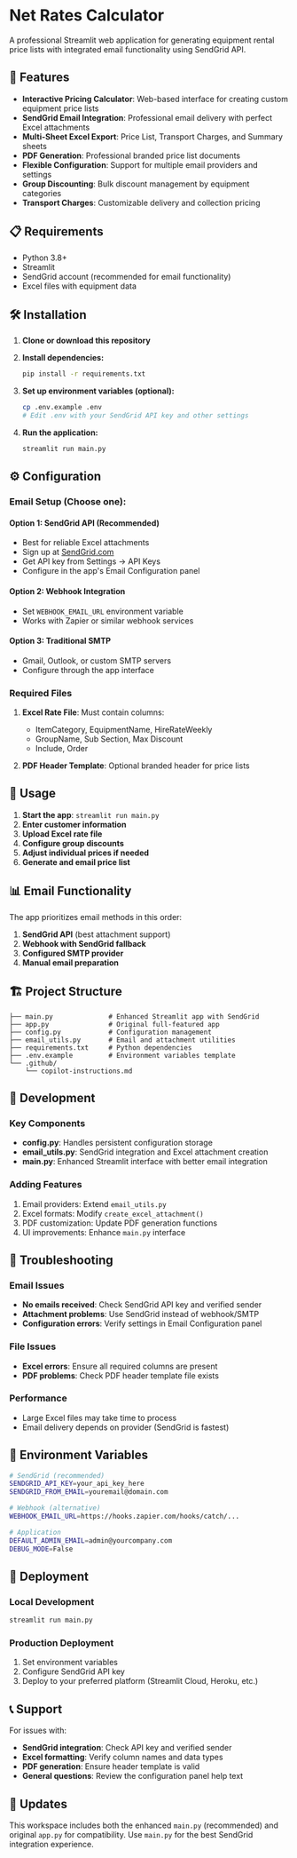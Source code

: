 # Net Rates Calculator

A professional Streamlit web application for generating equipment rental price lists with integrated email functionality using SendGrid API.

## 🚀 Features

- **Interactive Pricing Calculator**: Web-based interface for creating custom equipment price lists
- **SendGrid Email Integration**: Professional email delivery with perfect Excel attachments  
- **Multi-Sheet Excel Export**: Price List, Transport Charges, and Summary sheets
- **PDF Generation**: Professional branded price list documents
- **Flexible Configuration**: Support for multiple email providers and settings
- **Group Discounting**: Bulk discount management by equipment categories
- **Transport Charges**: Customizable delivery and collection pricing

## 📋 Requirements

- Python 3.8+
- Streamlit
- SendGrid account (recommended for email functionality)
- Excel files with equipment data

## 🛠️ Installation

1. **Clone or download this repository**
2. **Install dependencies:**
   ```bash
   pip install -r requirements.txt
   ```

3. **Set up environment variables (optional):**
   ```bash
   cp .env.example .env
   # Edit .env with your SendGrid API key and other settings
   ```

4. **Run the application:**
   ```bash
   streamlit run main.py
   ```

## ⚙️ Configuration

### Email Setup (Choose one):

#### Option 1: SendGrid API (Recommended)
- Best for reliable Excel attachments
- Sign up at [SendGrid.com](https://sendgrid.com)
- Get API key from Settings → API Keys
- Configure in the app's Email Configuration panel

#### Option 2: Webhook Integration
- Set `WEBHOOK_EMAIL_URL` environment variable
- Works with Zapier or similar webhook services

#### Option 3: Traditional SMTP
- Gmail, Outlook, or custom SMTP servers
- Configure through the app interface

### Required Files

1. **Excel Rate File**: Must contain columns:
   - ItemCategory, EquipmentName, HireRateWeekly
   - GroupName, Sub Section, Max Discount
   - Include, Order

2. **PDF Header Template**: Optional branded header for price lists

## 🎯 Usage

1. **Start the app**: `streamlit run main.py`
2. **Enter customer information**
3. **Upload Excel rate file**
4. **Configure group discounts**
5. **Adjust individual prices if needed**
6. **Generate and email price list**

## 📊 Email Functionality

The app prioritizes email methods in this order:
1. **SendGrid API** (best attachment support)
2. **Webhook with SendGrid fallback**
3. **Configured SMTP provider**
4. **Manual email preparation**

## 🏗️ Project Structure

```
├── main.py              # Enhanced Streamlit app with SendGrid
├── app.py               # Original full-featured app
├── config.py            # Configuration management
├── email_utils.py       # Email and attachment utilities
├── requirements.txt     # Python dependencies
├── .env.example         # Environment variables template
└── .github/
    └── copilot-instructions.md
```

## 🔧 Development

### Key Components

- **config.py**: Handles persistent configuration storage
- **email_utils.py**: SendGrid integration and Excel attachment creation
- **main.py**: Enhanced Streamlit interface with better email integration

### Adding Features

1. Email providers: Extend `email_utils.py`
2. Excel formats: Modify `create_excel_attachment()`
3. PDF customization: Update PDF generation functions
4. UI improvements: Enhance `main.py` interface

## 🐛 Troubleshooting

### Email Issues
- **No emails received**: Check SendGrid API key and verified sender
- **Attachment problems**: Use SendGrid instead of webhook/SMTP
- **Configuration errors**: Verify settings in Email Configuration panel

### File Issues
- **Excel errors**: Ensure all required columns are present
- **PDF problems**: Check PDF header template file exists

### Performance
- Large Excel files may take time to process
- Email delivery depends on provider (SendGrid is fastest)

## 📝 Environment Variables

```bash
# SendGrid (recommended)
SENDGRID_API_KEY=your_api_key_here
SENDGRID_FROM_EMAIL=youremail@domain.com

# Webhook (alternative)
WEBHOOK_EMAIL_URL=https://hooks.zapier.com/hooks/catch/...

# Application
DEFAULT_ADMIN_EMAIL=admin@yourcompany.com
DEBUG_MODE=False
```

## 🚀 Deployment

### Local Development
```bash
streamlit run main.py
```

### Production Deployment
1. Set environment variables
2. Configure SendGrid API key
3. Deploy to your preferred platform (Streamlit Cloud, Heroku, etc.)

## 📞 Support

For issues with:
- **SendGrid integration**: Check API key and verified sender
- **Excel formatting**: Verify column names and data types
- **PDF generation**: Ensure header template is valid
- **General questions**: Review the configuration panel help text

## 🔄 Updates

This workspace includes both the enhanced `main.py` (recommended) and original `app.py` for compatibility. Use `main.py` for the best SendGrid integration experience.
